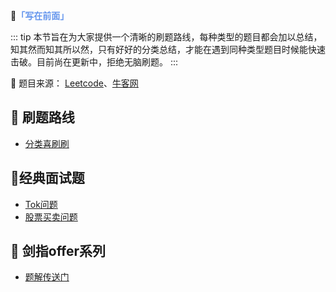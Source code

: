 

📢<font color='cornflowerblue'>**「写在前面」**</font>

::: tip
本节旨在为大家提供一个清晰的刷题路线，每种类型的题目都会加以总结，知其然而知其所以然，只有好好的分类总结，才能在遇到同种类型题目时候能快速击破。目前尚在更新中，拒绝无脑刷题。
:::

🏁 题目来源： [Leetcode](https://leetcode-cn.com/)、[牛客网](https://www.nowcoder.com/activity/oj)


## 🚀 刷题路线
- [分类喜刷刷](/Algorithm/分类刷题.html)

## 📝经典面试题

- [Tok问题](/xxx)
- [股票买卖问题]()


## 🎯 剑指offer系列
- [题解传送门](https://blog.nowcoder.net/zhuanlan/LMVJnM)


